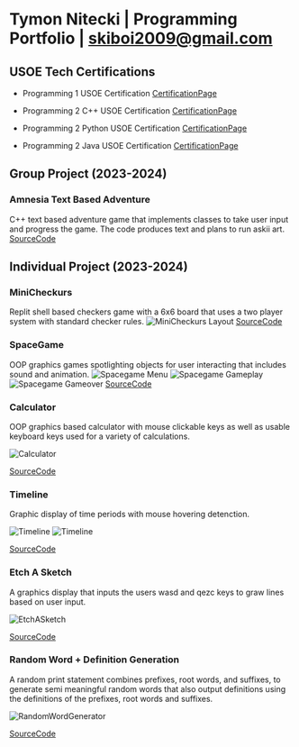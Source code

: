 # Tymon Nitecki | Programming Portfolio | skiboi2009@gmail.com

## USOE Tech Certifications
* Programming 1 USOE Certification
[CertificationPage](https://certifications.youscience.com/exams/018c82e1-a53d-7000-90ee-44fa00f03d3f)

* Programming 2 C++ USOE Certification
[CertificationPage](https://certifications.youscience.com/exams/018f5e0b-f90d-7000-a06e-083aedfcb603)

* Programming 2 Python USOE Certification
[CertificationPage](https://certifications.youscience.com/exams/018f77ae-9fef-7000-8f52-ead710098bd9)
  
* Programming 2 Java USOE Certification
[CertificationPage](https://certifications.youscience.com/exams/018f81f4-a8ad-7000-826a-c25b60eba8d2)
  
## Group Project (2023-2024)

### Amnesia Text Based Adventure
C++ text based adventure game that implements classes to take user input and progress the game.
  The code produces text and plans to run askii art.
[SourceCode](https://github.com/AllLiver/Amnesia)

## Individual Project (2023-2024)

### MiniCheckurs
Replit shell based checkers game with a 6x6 board that uses a two player system with standard checker rules.
![MiniCheckurs Layout](https://github.com/TymonNitecki/MiniCheckurs/blob/main/images/CheckerBoardCheckersPic.png?raw=true)
[SourceCode](https://github.com/TymonNitecki/MiniCheckurs.git)

### SpaceGame
OOP graphics games spotlighting objects for user interacting that includes sound and animation.
![Spacegame Menu](https://github.com/TymonNitecki/programmingportfolio/blob/main/images/SG1.png?raw=true)
![Spacegame Gameplay](https://github.com/TymonNitecki/programmingportfolio/blob/main/images/SG2.png?raw=true)
![Spacegame Gameover](https://github.com/TymonNitecki/programmingportfolio/blob/main/images/SG3.png?raw=true)
[SourceCode](https://github.com/TymonNitecki/programmingportfolio/blob/main/src/SpaceGame%208.zip)

### Calculator
OOP graphics based calculator with mouse clickable keys as well as usable keyboard keys used for a variety of calculations.

![Calculator](https://github.com/TymonNitecki/programmingportfolio/blob/main/images/Calculator.png?raw=true)

[SourceCode](https://github.com/TymonNitecki/programmingportfolio/blob/main/src/CalcKeyboard%203%202%202.zip)

### Timeline
Graphic display of time periods with mouse hovering detenction.

![Timeline](https://github.com/TymonNitecki/programmingportfolio/blob/main/images/TimelineComputers.png?raw=true)
![Timeline](https://github.com/TymonNitecki/programmingportfolio/blob/main/images/Timeline2.png?raw=true)

[SourceCode](https://github.com/TymonNitecki/programmingportfolio/blob/main/src/Timeline%202.zip)

### Etch A Sketch
A graphics display that inputs the users wasd and qezc keys to graw lines based on user input.

![EtchASketch](https://github.com/TymonNitecki/programmingportfolio/blob/main/images/EtchASketch.png?raw=true)

[SourceCode](https://github.com/TymonNitecki/programmingportfolio/blob/main/src/EtchASketch.zip)


### Random Word + Definition Generation
A random print statement combines prefixes, root words, and suffixes, to generate semi meaningful random words that also output definitions using the definitions of the prefixes, root words and suffixes.

![RandomWordGenerator](https://github.com/TymonNitecki/programmingportfolio/blob/main/images/RandomWordGenerator.png?raw=true)

[SourceCode](https://github.com/TymonNitecki/programmingportfolio/blob/main/src/RandomWordGeneratorWithDefinitions.cpp.zip)




